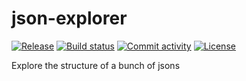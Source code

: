 # json-explorer

[![Release](https://img.shields.io/github/v/release/stringertheory/json-explorer)](https://img.shields.io/github/v/release/stringertheory/json-explorer)
[![Build status](https://img.shields.io/github/actions/workflow/status/stringertheory/json-explorer/main.yml?branch=main)](https://github.com/stringertheory/json-explorer/actions/workflows/main.yml?query=branch%3Amain)
[![Commit activity](https://img.shields.io/github/commit-activity/m/stringertheory/json-explorer)](https://img.shields.io/github/commit-activity/m/stringertheory/json-explorer)
[![License](https://img.shields.io/github/license/stringertheory/json-explorer)](https://img.shields.io/github/license/stringertheory/json-explorer)

Explore the structure of a bunch of jsons